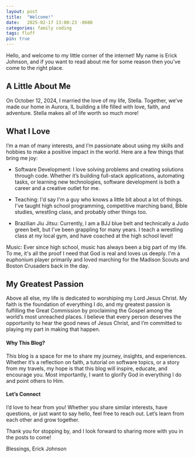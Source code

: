 ```yaml
---
layout: post
title:  "Welcome!"
date:   2025-02-17 13:00:23 -0600
categories: family coding 
tags: fluff 
pin: true
---
```


Hello, and welcome to my little corner of the internet! My name is Erick Johnson, and if you want to read about me for some reason then you've come to the right place.

## A Little About Me
On October 12, 2024, I married the love of my life, Stella. Together, we’ve made our home in Aurora, IL  building a life filled with love, faith, and adventure. Stella makes all of life worth so much more!

## What I Love
I’m a man of many interests, and I’m passionate about using my skills and hobbies to make a positive impact in the world. Here are a few things that bring me joy:

* Software Development: I love solving problems and creating solutions through code. Whether it’s building full-stack applications, automating tasks, or learning new technologies, software development is both a career and a creative outlet for me.

* Teaching: I'd say I'm a guy who knows a little bit about a lot of things. I've taught high school programming, competitive marching band, Bible studies, wrestling class, and probably other things too.

* Brazilian Jiu Jitsu: Currently, I am a BJJ blue belt and technically a Judo green belt, but I've been grappling for many years. I teach a wrestling class at my local gym, and have coached at the high school level!

Music: Ever since high school, music has always been a big part of my life. To me, it's all the proof I need that God is real and loves us deeply. I'm a euphonium player primarily and loved marching for the Madison Scouts and Boston Crusaders back in the day.

## My Greatest Passion

Above all else, my life is dedicated to worshiping my Lord Jesus Christ. My faith is the foundation of everything I do, and my greatest passion is fulfilling the Great Commission by proclaiming the Gospel among the world’s most unreached places. I believe that every person deserves the opportunity to hear the good news of Jesus Christ, and I’m committed to playing my part in making that happen.

#### Why This Blog?

This blog is a space for me to share my journey, insights, and experiences. Whether it’s a reflection on faith, a tutorial on software topics, or a story from my travels, my hope is that this blog will inspire, educate, and encourage you. Most importantly, I want to glorify God in everything I do and point others to Him.

#### Let’s Connect
I’d love to hear from you! Whether you share similar interests, have questions, or just want to say hello, feel free to reach out. Let’s learn from each other and grow together.

Thank you for stopping by, and I look forward to sharing more with you in the posts to come!

Blessings,
Erick Johnson